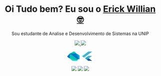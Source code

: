 <div>
  
  <h1 align="center">
    Oi Tudo bem? Eu sou o 
    <a href="https://www.linkedin.com/in/erick-willian-8140b2160/">Erick Willian 🤓</a>
  </h1>
  
  <p align="center">
   Sou estudante de Analise e Desenvolvimento de Sistemas na UNIP 
  </p>
  
</div>

<div align="center">
  <a href="https://github.com/Ewillianc">
    <img height="150em" src="https://github-readme-stats.vercel.app/api?username=Ewillianc&count_private=true&include_all_commits=true&show_icons=true&theme=dracula&hide_border=false&show_owner=true"/>
    <img height="150em" src="https://github-readme-stats.vercel.app/api/top-langs/?username=Ewillianc&theme=dracula&hide_border=false&&layout=compact"/>
  </a>
</div>

<div align="center" valign="top"><br>
  <img align="center" alt="dart" height="30" width="40" src="https://raw.githubusercontent.com/devicons/devicon/master/icons/dart/dart-original.svg">
  <img align="center" alt="dart" height="30" width="40" src="https://raw.githubusercontent.com/devicons/devicon/master/icons/flutter/flutter-original.svg">
</div><br>


<div align="center">
  <a href="https://www.instagram.com/ewillianc/" target="_blank"><img src="https://img.shields.io/badge/-Instagram-%23E4405F?style=for-the-badge&logo=instagram&logoColor=white" target="_blank"></a>
  <a href="https://www.linkedin.com/in/erick-willian-8140b2160/" target="_blank"><img src="https://img.shields.io/badge/-LinkedIn-%230077B5?style=for-the-badge&logo=linkedin&logoColor=white" target="_blank"></a> 
  <a href="mailto:herickfilho6@gmail.com"><img src="https://img.shields.io/badge/-Gmail-%23333?style=for-the-badge&logo=gmail&logoColor=white" target="_blank"></a>
</div>


